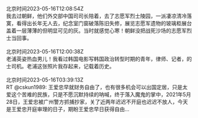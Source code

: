 北京时间2023-05-16T12:08:54Z<br>我去过朝鲜，他们外交部中国司司长陪着，去了志愿军烈士陵园，一派凄凉清冷落寞，看得出长年无人去，纪念室门窗破落陈旧失修，展览志愿军遗物的玻璃柜展台盖着一层薄薄的但明显可见的灰。当时就感觉心寒！朝鲜没把战死沙场的志愿军烈士当回事。<br><br>北京时间2023-05-16T12:00:38Z<br>老浦英姿热血男儿！我看过韩国电影写韩国政治转型时期的青年，律师、记者，的士司机。老浦这张照片我存起来，记载着历史。<br><br>北京时间2023-05-16T03:39:13Z<br>RT @cskun1989: 王爱忠早就财务自由了，也有很多机会可以出国定居，只是太爱这个苦难的民族，只是不愿沉默持续的呐喊，终于落入魔鬼的掌中，2021年5月28日，王爱忠被广州警方抓捕抄家，关了近两年迟迟不开庭也迟迟不放人，今天是王爱忠开庭审理的日子，期盼王爱忠早日获得自由…<br><br>